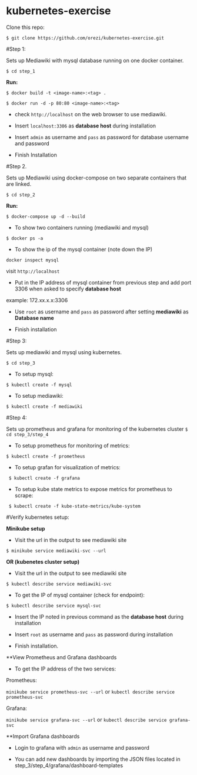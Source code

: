 # kubernetes-exercise

Clone this repo:

```$ git clone https://github.com/orezi/kubernetes-exercise.git```

#Step 1:

Sets up Mediawiki with mysql database running on one docker container.

```$ cd step_1```

**Run:**

```$ docker build -t <image-name>:<tag> .```

```$ docker run -d -p 80:80 <image-name>:<tag>```

- check ```http://localhost``` on the web browser to use mediawiki.

- Insert ```localhost:3306``` as **database host** during installation

- Insert `admin` as username and `pass` as password for database username and password

- Finish Installation

#Step 2.

Sets up Mediawiki using docker-compose on two separate containers that are linked.

```$ cd step_2```

**Run:**

```$ docker-compose up -d --build```

- To show two containers running (mediawiki and mysql)

```$ docker ps -a```  

- To show the ip of the mysql container (note down the IP)

```docker inspect mysql```

visit ```http://localhost``` 

- Put in the IP address of mysql container from previous step and add port 3306 when asked to specify **database host**

example: 172.xx.x.x:3306

- Use `root` as username and `pass` as password after setting **mediawiki** as **Database name**

- Finish installation


#Step 3:

Sets up mediawiki and mysql using kubernetes.

```$ cd step_3```

- To setup mysql:

```$ kubectl create -f mysql```

- To setup mediawiki:

```$ kubectl create -f mediawiki```

#Step 4:

Sets up prometheus and grafana for monitoring of the kubernetes cluster
```$ cd step_3/step_4```

- To setup prometheus for monitoring of metrics:

```$ kubectl create -f prometheus```

- To setup grafan for visualization of metrics:

``` $ kubectl create -f grafana```

- To setup kube state metrics to expose metrics for prometheus to scrape:

``` $ kubectl create -f kube-state-metrics/kube-system```

#Verify kubernetes setup:

**Minikube setup**

- Visit the url in the output to see mediawiki site

```$ minikube service mediawiki-svc --url```

**OR (kubenetes cluster setup)** 

- Visit the url in the output to see mediawiki site

```$ kubectl describe service mediawiki-svc```

- To get the IP of mysql container (check for endpoint):

```$ kubectl describe service mysql-svc``` 

- Insert the IP noted in previous command as the **database host** during installation

- Insert ```root``` as username and ```pass``` as password during installation

- Finish installation.


**View Prometheus and Grafana dashboards

- To get the IP address of the two services:

Prometheus:

```minikube service prometheus-svc --url``` or ```kubectl describe service prometheus-svc```

Grafana:

```minikube service grafana-svc --url``` or ```kubectl describe service grafana-svc```

**Import Grafana dashboards

- Login to grafana with ```admin``` as username and password

- You can add new dashboards by importing the JSON files located in step_3/step_4/grafana/dashboard-templates










